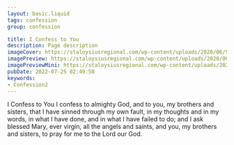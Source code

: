 ```yaml
---
layout: basic.liquid
tags: confession
group: confession

title: I Confess to You
description: Page description
imageCover: https://staloysiusregional.com/wp-content/uploads/2020/06/5-Ways-to-Start-Teaching-Your-Child-How-to-Pray-the-Rosary.jpg
imagePreview: https://staloysiusregional.com/wp-content/uploads/2020/06/5-Ways-to-Start-Teaching-Your-Child-How-to-Pray-the-Rosary.jpg
imagePreviewMini: https://staloysiusregional.com/wp-content/uploads/2020/06/5-Ways-to-Start-Teaching-Your-Child-How-to-Pray-the-Rosary.jpg
pubDate: 2022-07-25 02:49:58
keywords:
- Confession2
---
```


I Confess to You
I confess to almighty God, and to you, my brothers and sisters, that I have sinned through my own fault, in my thoughts and in my words, in what I have done, and in what I have failed to do; and I ask blessed Mary, ever virgin, all the angels and saints, and you, my brothers and sisters, to pray for me to the Lord our God.

